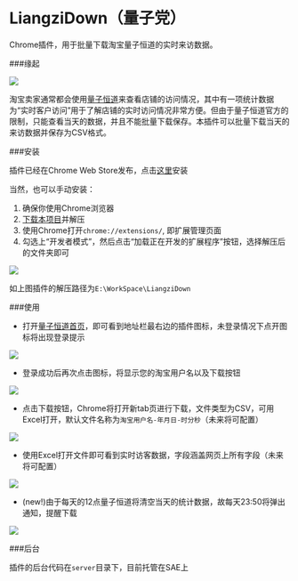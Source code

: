 LiangziDown（量子党）
===========

Chrome插件，用于批量下载淘宝量子恒道的实时来访数据。

###缘起

![](https://raw2.github.com/PinkyJie/LiangziDown/master/screenshots/1.PNG)

淘宝卖家通常都会使用[量子恒道](http://lz.taobao.com)来查看店铺的访问情况，其中有一项统计数据为“实时客户访问”用于了解店铺的实时访问情况非常方便。但由于量子恒道官方的限制，只能查看当天的数据，并且不能批量下载保存。本插件可以批量下载当天的来访数据并保存为CSV格式。

###安装

插件已经在Chrome Web Store发布，点击[这里](https://chrome.google.com/webstore/detail/%E9%87%8F%E5%AD%90%E5%85%9A/dkdgdjlebbekbmboilieclmigakdbjld?hl=zh-CN)安装

当然，也可以手动安装：

1. 确保你使用Chrome浏览器
2. [下载本项目](https://github.com/PinkyJie/LiangziDown/archive/master.zip)并解压
3. 使用Chrome打开`chrome://extensions/`, 即扩展管理页面
4. 勾选上“开发者模式”，然后点击“加载正在开发的扩展程序”按钮，选择解压后的文件夹即可

![](https://raw2.github.com/PinkyJie/LiangziDown/master/screenshots/0.PNG)

如上图插件的解压路径为`E:\WorkSpace\LiangziDown`

###使用

* 打开[量子恒道首页](http://lz.taobao.com)，即可看到地址栏最右边的插件图标，未登录情况下点开图标将出现登录提示

![](https://raw2.github.com/PinkyJie/LiangziDown/master/screenshots/2.PNG)

* 登录成功后再次点击图标，将显示您的淘宝用户名以及下载按钮

![](https://raw2.github.com/PinkyJie/LiangziDown/master/screenshots/3.PNG)

* 点击下载按钮，Chrome将打开新tab页进行下载，文件类型为CSV，可用Excel打开，默认文件名称为`淘宝用户名-年月日-时分秒`（未来将可配置）

![](https://raw2.github.com/PinkyJie/LiangziDown/master/screenshots/4.PNG)

* 使用Excel打开文件即可看到实时访客数据，字段涵盖网页上所有字段（未来将可配置）

![](https://raw2.github.com/PinkyJie/LiangziDown/master/screenshots/5.PNG)

* (new!)由于每天的12点量子恒道将清空当天的统计数据，故每天23:50将弹出通知，提醒下载

![](https://raw2.github.com/PinkyJie/LiangziDown/master/screenshots/6.PNG)

###后台

插件的后台代码在`server`目录下，目前托管在SAE上
